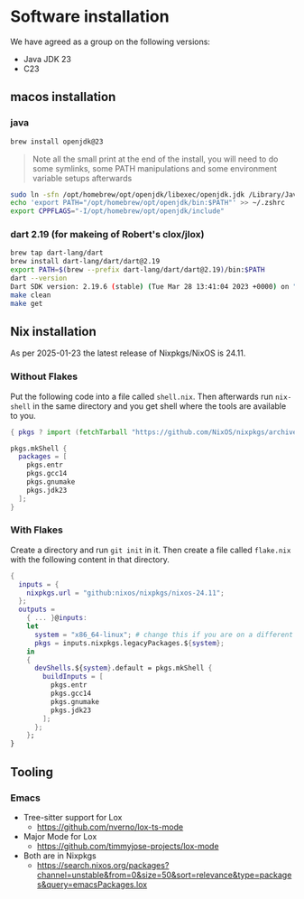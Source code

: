 # Software installation

We have agreed as a group on the following versions:

- Java JDK 23
- C23

## macos installation

### java

```bash
brew install openjdk@23
```

> Note all the small print at the end of the install, you will need to do some symlinks, some PATH manipulations and some environment variable setups afterwards

```bash
sudo ln -sfn /opt/homebrew/opt/openjdk/libexec/openjdk.jdk /Library/Java/JavaVirtualMachines/openjdk.jdk
echo 'export PATH="/opt/homebrew/opt/openjdk/bin:$PATH"' >> ~/.zshrc
export CPPFLAGS="-I/opt/homebrew/opt/openjdk/include"
```

### dart 2.19 (for makeing of Robert's clox/jlox)

```bash
brew tap dart-lang/dart
brew install dart-lang/dart/dart@2.19
export PATH=$(brew --prefix dart-lang/dart/dart@2.19)/bin:$PATH
dart --version
Dart SDK version: 2.19.6 (stable) (Tue Mar 28 13:41:04 2023 +0000) on "macos_arm64"
make clean
make get
```

## Nix installation

As per 2025-01-23 the latest release of Nixpkgs/NixOS is 24.11.

### Without Flakes

Put the following code into a file called `shell.nix`. Then afterwards run `nix-shell` in the same directory and you get shell where the tools are available to you.

```nix
{ pkgs ? import (fetchTarball "https://github.com/NixOS/nixpkgs/archive/refs/heads/nixos-24.11.zip") {} }:

pkgs.mkShell {
  packages = [
    pkgs.entr
    pkgs.gcc14
    pkgs.gnumake
    pkgs.jdk23
  ];
}
```

### With Flakes

Create a directory and run `git init` in it. Then create a file called `flake.nix` with the following content in that directory.

```nix
{
  inputs = {
    nixpkgs.url = "github:nixos/nixpkgs/nixos-24.11";
  };
  outputs =
    { ... }@inputs:
    let
      system = "x86_64-linux"; # change this if you are on a different architecture
      pkgs = inputs.nixpkgs.legacyPackages.${system};
    in
    {
      devShells.${system}.default = pkgs.mkShell {
        buildInputs = [
          pkgs.entr
          pkgs.gcc14
          pkgs.gnumake
          pkgs.jdk23
        ];
      };
    };
}
```

## Tooling

### Emacs

- Tree-sitter support for Lox
  - https://github.com/nverno/lox-ts-mode
- Major Mode for Lox
  - https://github.com/timmyjose-projects/lox-mode
- Both are in Nixpkgs
  - https://search.nixos.org/packages?channel=unstable&from=0&size=50&sort=relevance&type=packages&query=emacsPackages.lox
